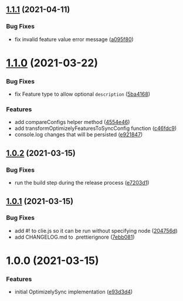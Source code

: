 ## [1.1.1](https://github.com/wizeline/optimizely-sync/compare/v1.1.0...v1.1.1) (2021-04-11)


### Bug Fixes

* fix invalid feature value error message ([a095f80](https://github.com/wizeline/optimizely-sync/commit/a095f80c99c681479298203a115d5a18da782ead))

# [1.1.0](https://github.com/wizeline/optimizely-sync/compare/v1.0.2...v1.1.0) (2021-03-22)


### Bug Fixes

* fix Feature type to allow optional `description` ([5ba4168](https://github.com/wizeline/optimizely-sync/commit/5ba4168e73013990a07874b7ad7630b3813fc1fd))


### Features

* add compareConfigs helper method ([4554e46](https://github.com/wizeline/optimizely-sync/commit/4554e468bb4e7185fa214539aa32a4eb7b7c729d))
* add transformOptimizelyFeaturesToSyncConfig function ([c46fdc9](https://github.com/wizeline/optimizely-sync/commit/c46fdc9344501d09ca41cf04f46eaa83bd031e2c))
* console.log changes that will be persisted ([e921847](https://github.com/wizeline/optimizely-sync/commit/e92184747e5ddcad3e2d4750f58109c71336e56d))

## [1.0.2](https://github.com/wizeline/optimizely-sync/compare/v1.0.1...v1.0.2) (2021-03-15)


### Bug Fixes

* run the build step during the release process ([e7203d1](https://github.com/wizeline/optimizely-sync/commit/e7203d18c67e8a77b4d85523b29be078b66de9c6))

## [1.0.1](https://github.com/wizeline/optimizely-sync/compare/v1.0.0...v1.0.1) (2021-03-15)


### Bug Fixes

* add #! to clie.js so it can be run without specifying node ([204756d](https://github.com/wizeline/optimizely-sync/commit/204756db80baca1e0a99decfab23ebd4c7ef7497))
* add CHANGELOG.md to .prettierignore ([7ebb081](https://github.com/wizeline/optimizely-sync/commit/7ebb08162a8830f737e238d05f0795e3af5d3c79))

# 1.0.0 (2021-03-15)


### Features

* initial OptimizelySync implementation ([e93d3d4](https://github.com/wizeline/optimizely-sync/commit/e93d3d4fe6e732238e7c52942fb05709ea01da3d))
